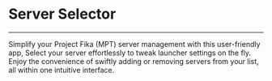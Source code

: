 # Server Selector
---
Simplify your Project Fika (MPT) server management with this user-friendly app, Select your server effortlessly to tweak launcher settings on the fly. 
Enjoy the convenience of swiftly adding or removing servers from your list, all within one intuitive interface.

